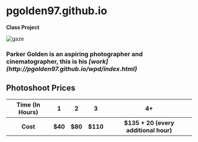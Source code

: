 # pgolden97.github.io



<b>Class Project </b>

<img src="https://format-com-cld-res.cloudinary.com/image/private/s--GUruzIDH--/c_limit,g_center,h_300,w_65535/a_auto,fl_keep_iptc.progressive,q_95/v1/f90bf3b27058f70c788fa1bb3d1b22ed/20160204-_MG_1973-HDR.jpg" alt="gaze" data-canonical-src="http://dontkry.com/images/repos/gaze.png" style="max-width:200%;">

 <h3> Parker Golden is an aspiring photographer and cinematographer, this is his <i> [work](http://pgolden97.github.io/wpd/index.html) </h3> </i>
 
 <h2> Photoshoot Prices </h2>
<table> 

 
 <tr>
  <th> Time (In Hours) </th>
  <th>        1           </th>
  <th>        2          </th>
   <th>       3           </th>
  <th>        4+          </th>
 </tr>
 <tr>
  <th> <strong> Cost </strong>  </th>
  <th>        $40           </th>
  <th>        $80           </th>
  <th>        $110           </th>
  <th>        $135 + 20 (every additional hour)         </th>
 </tr>
</table>

